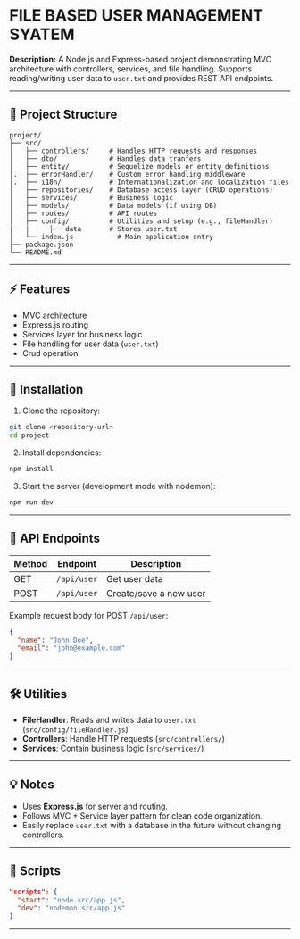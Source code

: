 # FILE BASED USER MANAGEMENT SYATEM

**Description:**
A Node.js and Express-based project demonstrating MVC architecture with controllers, services, and file handling. Supports reading/writing user data to `user.txt` and provides REST API endpoints.

---

## 📂 Project Structure

```
project/
├── src/
│   ├── controllers/     # Handles HTTP requests and responses
│   ├── dto/             # Handles data tranfers
│   ├── entity/          # Sequelize models or entity definitions
│.  ├── errorHandler/    # Custom error handling middleware
│.  ├── i18n/            # Internationalization and localization files
│   ├── repositories/    # Database access layer (CRUD operations)
│   ├── services/        # Business logic
│   ├── models/          # Data models (if using DB)
│   ├── routes/          # API routes
│   ├── config/          # Utilities and setup (e.g., fileHandler)
|   |     ├── data       # Stores user.txt
│   └── index.js           # Main application entry
├── package.json
└── README.md
```

---

## ⚡ Features

* MVC architecture
* Express.js routing
* Services layer for business logic
* File handling for user data (`user.txt`)
* Crud operation

---

## 🚀 Installation

1. Clone the repository:

```bash
git clone <repository-url>
cd project
```

2. Install dependencies:

```bash
npm install
```

3. Start the server (development mode with nodemon):

```bash
npm run dev
```

---

## 🔗 API Endpoints

| Method | Endpoint    | Description            |
| ------ | ----------- | ---------------------- |
| GET    | `/api/user` | Get user data          |
| POST   | `/api/user` | Create/save a new user |

Example request body for POST `/api/user`:

```json
{
  "name": "John Doe",
  "email": "john@example.com"
}
```

---

## 🛠 Utilities

* **FileHandler**: Reads and writes data to `user.txt` (`src/config/fileHandler.js`)
* **Controllers**: Handle HTTP requests (`src/controllers/`)
* **Services**: Contain business logic (`src/services/`)

---

## 💡 Notes

* Uses **Express.js** for server and routing.
* Follows MVC + Service layer pattern for clean code organization.
* Easily replace `user.txt` with a database in the future without changing controllers.

---

## 📌 Scripts

```json
"scripts": {
  "start": "node src/app.js",
  "dev": "nodemon src/app.js"
}
```

---
